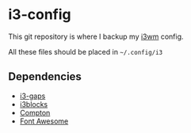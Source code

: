 # i3-config

This git repository is where I backup my [i3wm](https://i3wm.org/) config.

All these files should be placed in `~/.config/i3`


## Dependencies

- [i3-gaps](https://github.com/Airblader/i3)
- [i3blocks](https://github.com/vivien/i3blocks)
- [Compton](https://github.com/chjj/compton)
- [Font Awesome](http://fontawesome.io/)
